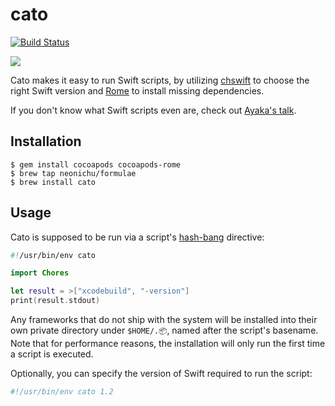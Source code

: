 # cato

[![Build Status](http://img.shields.io/travis/neonichu/cato.svg?style=flat)](https://travis-ci.org/neonichu/cato)

![](http://i.giphy.com/lB6TLJtWKiJDa.gif)

Cato makes it easy to run Swift scripts, by utilizing [chswift][1] to choose
the right Swift version and [Rome][2] to install missing dependencies.

If you don't know what Swift scripts even are, check out [Ayaka's talk][3].

## Installation

```
$ gem install cocoapods cocoapods-rome
$ brew tap neonichu/formulae
$ brew install cato
```

## Usage

Cato is supposed to be run via a script's [hash-bang][4] directive:

```swift
#!/usr/bin/env cato

import Chores

let result = >["xcodebuild", "-version"]
print(result.stdout)
```

Any frameworks that do not ship with the system will be installed into their own
private directory under `$HOME/.📦`, named after the script's basename. Note that
for performance reasons, the installation will only run the first time a script
is executed.

Optionally, you can specify the version of Swift required to run the script:

```bash
#!/usr/bin/env cato 1.2
```


[1]: https://github.com/neonichu/chswift
[2]: https://github.com/neonichu/Rome
[3]: https://speakerdeck.com/ayanonagon/swift-scripting
[4]: http://en.wikipedia.org/wiki/Shebang_(Unix)
